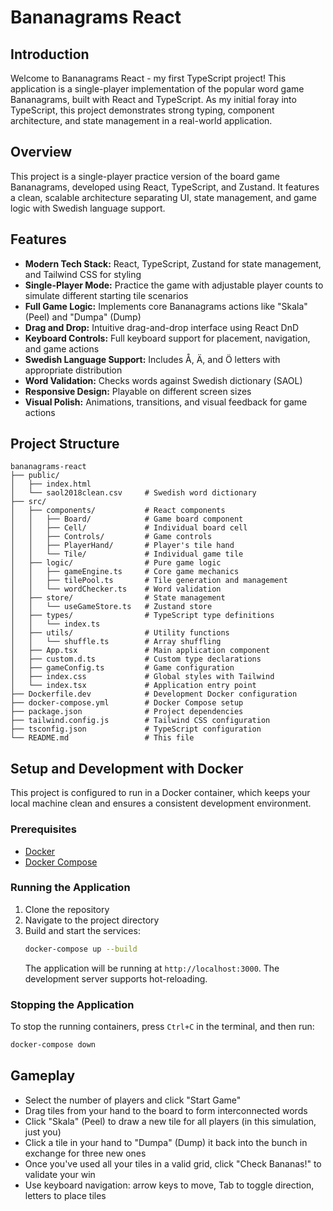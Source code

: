 # Bananagrams React

## Introduction

Welcome to Bananagrams React - my first TypeScript project! This application is a single-player implementation of the popular word game Bananagrams, built with React and TypeScript. As my initial foray into TypeScript, this project demonstrates strong typing, component architecture, and state management in a real-world application.

## Overview

This project is a single-player practice version of the board game Bananagrams, developed using React, TypeScript, and Zustand. It features a clean, scalable architecture separating UI, state management, and game logic with Swedish language support.

## Features

- **Modern Tech Stack:** React, TypeScript, Zustand for state management, and Tailwind CSS for styling
- **Single-Player Mode:** Practice the game with adjustable player counts to simulate different starting tile scenarios
- **Full Game Logic:** Implements core Bananagrams actions like "Skala" (Peel) and "Dumpa" (Dump)
- **Drag and Drop:** Intuitive drag-and-drop interface using React DnD
- **Keyboard Controls:** Full keyboard support for placement, navigation, and game actions
- **Swedish Language Support:** Includes Å, Ä, and Ö letters with appropriate distribution
- **Word Validation:** Checks words against Swedish dictionary (SAOL)
- **Responsive Design:** Playable on different screen sizes
- **Visual Polish:** Animations, transitions, and visual feedback for game actions

## Project Structure

```
bananagrams-react
├── public/
│   ├── index.html
│   └── saol2018clean.csv     # Swedish word dictionary
├── src/
│   ├── components/           # React components
│   │   ├── Board/            # Game board component
│   │   ├── Cell/             # Individual board cell
│   │   ├── Controls/         # Game controls
│   │   ├── PlayerHand/       # Player's tile hand
│   │   └── Tile/             # Individual game tile
│   ├── logic/                # Pure game logic
│   │   ├── gameEngine.ts     # Core game mechanics
│   │   ├── tilePool.ts       # Tile generation and management
│   │   └── wordChecker.ts    # Word validation
│   ├── store/                # State management
│   │   └── useGameStore.ts   # Zustand store
│   ├── types/                # TypeScript type definitions
│   │   └── index.ts
│   ├── utils/                # Utility functions
│   │   └── shuffle.ts        # Array shuffling
│   ├── App.tsx               # Main application component
│   ├── custom.d.ts           # Custom type declarations
│   ├── gameConfig.ts         # Game configuration
│   ├── index.css             # Global styles with Tailwind
│   └── index.tsx             # Application entry point
├── Dockerfile.dev            # Development Docker configuration
├── docker-compose.yml        # Docker Compose setup
├── package.json              # Project dependencies
├── tailwind.config.js        # Tailwind CSS configuration
├── tsconfig.json             # TypeScript configuration
└── README.md                 # This file
```

## Setup and Development with Docker

This project is configured to run in a Docker container, which keeps your local machine clean and ensures a consistent development environment.

### Prerequisites

- [Docker](https://docs.docker.com/get-docker/)
- [Docker Compose](https://docs.docker.com/compose/install/)

### Running the Application

1. Clone the repository
2. Navigate to the project directory
3. Build and start the services:
   ```bash
   docker-compose up --build
   ```
   The application will be running at `http://localhost:3000`. The development server supports hot-reloading.

### Stopping the Application

To stop the running containers, press `Ctrl+C` in the terminal, and then run:

```bash
docker-compose down
```

## Gameplay

- Select the number of players and click "Start Game"
- Drag tiles from your hand to the board to form interconnected words
- Click "Skala" (Peel) to draw a new tile for all players (in this simulation, just you)
- Click a tile in your hand to "Dumpa" (Dump) it back into the bunch in exchange for three new ones
- Once you've used all your tiles in a valid grid, click "Check Bananas!" to validate your win
- Use keyboard navigation: arrow keys to move, Tab to toggle direction, letters to place tiles
